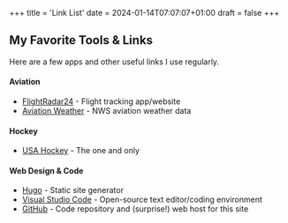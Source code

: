 +++
title = 'Link List'
date = 2024-01-14T07:07:07+01:00
draft = false
+++
## My Favorite Tools & Links

Here are a few apps and other useful links I use regularly.

#### Aviation
- [FlightRadar24](https://www.flightradar24.com) - Flight tracking app/website
- [Aviation Weather](http://www.aviationweather.gov) - NWS aviation weather data

#### Hockey
- [USA Hockey](https://www.usahockey.com) - The one and only

#### Web Design & Code
- [Hugo](https://gohugo.io) - Static site generator
- [Visual Studio Code](http://code.visualstudio.com) - Open-source text editor/coding environment
- [GitHub](http://www.github.com) - Code repository and (surprise!) web host for this site